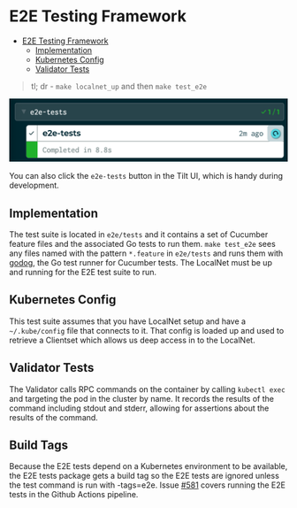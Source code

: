 # E2E Testing Framework

<!-- TOC -->

- [E2E Testing Framework](#e2e-testing-framework)
  - [Implementation](#implementation)
  - [Kubernetes Config](#kubernetes-config)
  - [Validator Tests](#validator-tests)

<!-- /TOC -->


> tl; dr - `make localnet_up` and then `make test_e2e`

![Tilt button for running E2E tests](docs/tilt-button.png)

You can also click the `e2e-tests` button in the Tilt UI, which is handy during development.

## Implementation

The test suite is located in `e2e/tests` and it contains a set of Cucumber feature files and the associated Go tests to run them. `make test_e2e` sees any files named with the pattern `*.feature` in `e2e/tests` and runs them with [godog](https://github.com/cucumber/godog), the Go test runner for Cucumber tests. The LocalNet must be up and running for the E2E test suite to run.

## Kubernetes Config

This test suite assumes that you have LocalNet setup and have a `~/.kube/config` file that connects to it. That config is loaded up and used to retrieve a Clientset which allows us deep access in to the LocalNet.

## Validator Tests

The Validator calls RPC commands on the container by calling `kubectl exec` and targeting the pod in the cluster by name. It records the results of the command including stdout and stderr, allowing for assertions about the results of the command.

## Build Tags

Because the E2E tests depend on a Kubernetes environment to be available, the E2E tests package gets a build tag so the E2E tests are ignored unless the test command is run with -tags=e2e. Issue [#581](https://github.com/pokt-network/pocket/issues/581) covers running the E2E tests in the Github Actions pipeline.
